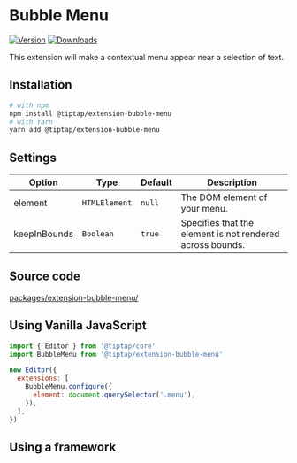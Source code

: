 # Bubble Menu
[![Version](https://img.shields.io/npm/v/@tiptap/extension-bubble-menu.svg?label=version)](https://www.npmjs.com/package/@tiptap/extension-bubble-menu)
[![Downloads](https://img.shields.io/npm/dm/@tiptap/extension-bubble-menu.svg)](https://npmcharts.com/compare/@tiptap/extension-bubble-menu?minimal=true)

This extension will make a contextual menu appear near a selection of text.

## Installation
```bash
# with npm
npm install @tiptap/extension-bubble-menu
# with Yarn
yarn add @tiptap/extension-bubble-menu
```

## Settings
| Option       | Type          | Default   | Description                                               |
| ------------ | ------------- | --------- | --------------------------------------------------------- |
| element      | `HTMLElement` | `null`    | The DOM element of your menu.                             |
| keepInBounds | `Boolean`     | `true`    | Specifies that the element is not rendered across bounds. |

## Source code
[packages/extension-bubble-menu/](https://github.com/ueberdosis/tiptap-next/blob/main/packages/extension-bubble-menu/)

## Using Vanilla JavaScript
```js
import { Editor } from '@tiptap/core'
import BubbleMenu from '@tiptap/extension-bubble-menu'

new Editor({
  extensions: [
    BubbleMenu.configure({
      element: document.querySelector('.menu'),
    }),
  ],
})
```

## Using a framework
<demos :items="{
  Vue: 'Extensions/BubbleMenu/Vue',
  React: 'Extensions/BubbleMenu/React',
}" />

